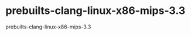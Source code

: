 prebuilts-clang-linux-x86-mips-3.3
==================================

prebuilts-clang-linux-x86-mips-3.3
